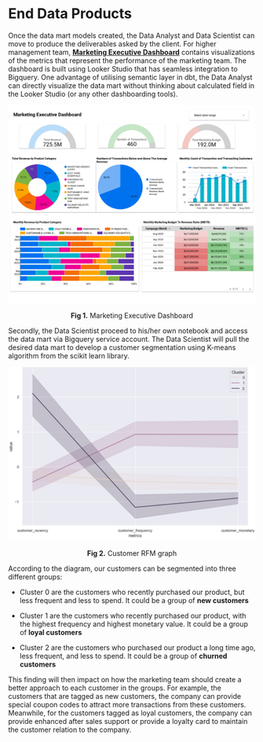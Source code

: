# End Data Products

Once the data mart models created, the Data Analyst and Data Scientist can move to produce the deliverables asked by the client. For higher management team, [**Marketing Executive Dashboard**](https://lookerstudio.google.com/reporting/042e1c46-36ca-44e6-88e8-1d23ab697ebb) contains visualizations of the metrics that represent the performance of the marketing team. The dashboard is built using Looker Studio that has seamless integration to Bigquery. One advantage of utilising semantic layer in dbt, the Data Analyst can directly visualize the data mart without thinking about calculated field in the Looker Studio (or any other dashboarding tools).

<p align="center"><img src="https://github.com/dioz95/marketing-analytics-engineering/blob/main/assets/dashboard.jpg" width=700/></p>
<p align="center"><strong>Fig 1.</strong> Marketing Executive Dashboard</p>

Secondly, the Data Scientist proceed to his/her own notebook and access the data mart via Bigquery service account. The Data Scientist will pull the desired data mart to develop a customer segmentation using K-means algorithm from the scikit learn library.

<p align="center"><img src="https://github.com/dioz95/marketing-analytics-engineering/blob/main/assets/customer_rfm.png" width=700/></p>
<p align="center"><strong>Fig 2.</strong> Customer RFM graph</p>

According to the diagram, our customers can be segmented into three different groups:
* Cluster 0 are the customers who recently purchased our product, but less frequent and less to spend. It could be a group of **new customers**

* Cluster 1 are the customers who recently purchased our product, with the highest frequency and highest monetary value. It could be a group of **loyal customers**

* Cluster 2 are the customers who purchased our product a long time ago, less frequent, and less to spend. It could be a group of **churned customers**

This finding will then impact on how the marketing team should create a better approach to each customer in the groups. For example, the customers that are tagged as new customers, the company can provide special coupon codes to attract more transactions from these customers. Meanwhile, for the customers tagged as loyal customers, the company can provide enhanced after sales support or provide a loyalty card to maintain the customer relation to the company.
